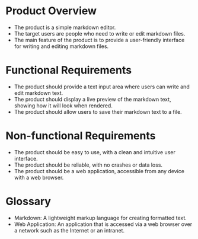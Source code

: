 # Product Overview

- The product is a simple markdown editor.
- The target users are people who need to write or edit markdown files.
- The main feature of the product is to provide a user-friendly interface for writing and editing markdown files.

# Functional Requirements

- The product should provide a text input area where users can write and edit markdown text.
- The product should display a live preview of the markdown text, showing how it will look when rendered.
- The product should allow users to save their markdown text to a file.

# Non-functional Requirements

- The product should be easy to use, with a clean and intuitive user interface.
- The product should be reliable, with no crashes or data loss.
- The product should be a web application, accessible from any device with a web browser.

# Glossary

- Markdown: A lightweight markup language for creating formatted text.
- Web Application: An application that is accessed via a web browser over a network such as the Internet or an intranet.